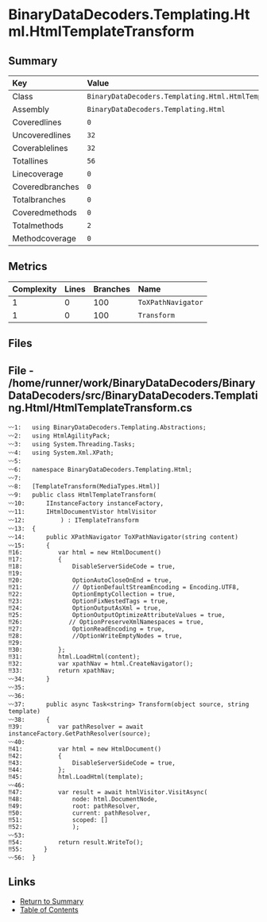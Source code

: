 ﻿# BinaryDataDecoders.Templating.Html.HtmlTemplateTransform

## Summary

| Key             | Value                                                      |
| :-------------- | :--------------------------------------------------------- |
| Class           | `BinaryDataDecoders.Templating.Html.HtmlTemplateTransform` |
| Assembly        | `BinaryDataDecoders.Templating.Html`                       |
| Coveredlines    | `0`                                                        |
| Uncoveredlines  | `32`                                                       |
| Coverablelines  | `32`                                                       |
| Totallines      | `56`                                                       |
| Linecoverage    | `0`                                                        |
| Coveredbranches | `0`                                                        |
| Totalbranches   | `0`                                                        |
| Coveredmethods  | `0`                                                        |
| Totalmethods    | `2`                                                        |
| Methodcoverage  | `0`                                                        |

## Metrics

| Complexity | Lines | Branches | Name               |
| :--------- | :---- | :------- | :----------------- |
| 1          | 0     | 100      | `ToXPathNavigator` |
| 1          | 0     | 100      | `Transform`        |

## Files

## File - /home/runner/work/BinaryDataDecoders/BinaryDataDecoders/src/BinaryDataDecoders.Templating.Html/HtmlTemplateTransform.cs

```CSharp
〰1:   using BinaryDataDecoders.Templating.Abstractions;
〰2:   using HtmlAgilityPack;
〰3:   using System.Threading.Tasks;
〰4:   using System.Xml.XPath;
〰5:   
〰6:   namespace BinaryDataDecoders.Templating.Html;
〰7:   
〰8:   [TemplateTransform(MediaTypes.Html)]
〰9:   public class HtmlTemplateTransform(
〰10:      IInstanceFactory instanceFactory,
〰11:      IHtmlDocumentVistor htmlVisitor
〰12:          ) : ITemplateTransform
〰13:  {
〰14:      public XPathNavigator ToXPathNavigator(string content)
〰15:      {
‼16:          var html = new HtmlDocument()
‼17:          {
‼18:              DisableServerSideCode = true,
‼19:  
‼20:              OptionAutoCloseOnEnd = true,
‼21:              // OptionDefaultStreamEncoding = Encoding.UTF8,
‼22:              OptionEmptyCollection = true,
‼23:              OptionFixNestedTags = true,
‼24:              OptionOutputAsXml = true,
‼25:              OptionOutputOptimizeAttributeValues = true,
‼26:             // OptionPreserveXmlNamespaces = true,
‼27:              OptionReadEncoding = true,
‼28:              //OptionWriteEmptyNodes = true,
‼29:  
‼30:          };
‼31:          html.LoadHtml(content);
‼32:          var xpathNav = html.CreateNavigator();
‼33:          return xpathNav;
〰34:      }
〰35:  
〰36:  
〰37:      public async Task<string> Transform(object source, string template)
〰38:      {
‼39:          var pathResolver = await instanceFactory.GetPathResolver(source);
〰40:  
‼41:          var html = new HtmlDocument()
‼42:          {
‼43:              DisableServerSideCode = true,
‼44:          };
‼45:          html.LoadHtml(template);
〰46:  
‼47:          var result = await htmlVisitor.VisitAsync(
‼48:              node: html.DocumentNode,
‼49:              root: pathResolver,
‼50:              current: pathResolver,
‼51:              scoped: []
‼52:              );
〰53:  
‼54:          return result.WriteTo();
‼55:      }
〰56:  }
```

## Links

* [Return to Summary](Summary.md)
* [Table of Contents](../TOC.md)

